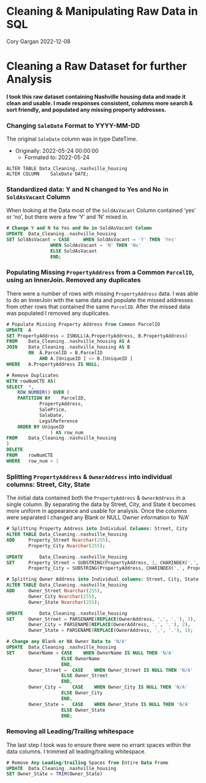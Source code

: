 Cleaning & Manipulating Raw Data in SQL
================
Cory Gargan
2022-12-08

# Cleaning a Raw Dataset for further Analysis

#### I took this raw dataset containing Nashville housing data and made it clean and usable. I made responses consistent, columns more search & sort friendly, and populated any missing property addresses.

### Changing `SaleDate` Format to YYYY-MM-DD

The original `SaleDate` column was in type DateTime.  
  
- Originally: 2022-05-24 00:00:00
  - Formated to: 2022-05-24

```
ALTER TABLE	Data_Cleaning..nashville_housing
ALTER COLUMN	SaleDate DATE;
```

### Standardized data: Y and N changed to Yes and No in `SoldAsVacant` Column

When looking at the Data most of the `SoldAsVacant` Column contained
‘yes’ or ‘no’, but there were a few ‘Y’ and ‘N’ mixed in.

``` sql
# Change Y and N to Yes and No in SoldAsVacant Column
UPDATE	Data_Cleaning..nashville_housing
SET	SoldAsVacant = CASE 	WHEN SoldAsVacant = 'Y' THEN 'Yes'
				WHEN SoldAsVacant = 'N' THEN 'No'
				ELSE SoldAsVacant
				END;
```

### Populating Missing `PropertyAddress` from a Common `ParcelID`, using an InnerJoin. Removed any duplicates

There were a number of rows with missing `PropertyAddress` data. I was
able to do an InnerJoin with the same data and populate the missed
addresses from other rows that contained the same `ParcelID`. After the
missed data was populated I removed any duplicates.

``` sql
# Populate Missing Property Address From Common ParcelID
UPDATE	A
SET	PropertyAddress = ISNULL(A.PropertyAddress, B.PropertyAddress)
FROM	Data_Cleaning..nashville_housing AS A
JOIN	Data_Cleaning..nashville_housing AS B
		ON	A.ParcelID = B.ParcelID
			AND	A.[UniqueID ] <> B.[UniqueID ]
WHERE	A.PropertyAddress IS NULL;

# Remove Duplicates
WITH rowNumCTE AS(
SELECT	*,
	ROW_NUMBER() OVER (
	PARTITION BY 	ParcelID,
			PropertyAddress,
	 	 	SalePrice,
			SaleDate,
			LegalReference
	ORDER BY UniqueID
				) AS row_num
FROM	Data_Cleaning..nashville_housing
)
DELETE
FROM	rowNumCTE
WHERE	row_num > 1
```

### Splitting `PropertyAddress` & `OwnerAddress` into individual columns: Street, City, State

The initial data contained both the `PropertyAddress` & `OwnerAddress`
in a single column. By separating the data by Street, City, and State it
becomes more uniform in appearance and usable for analysis. Once the
columns were separated I changed any Blank or NULL Owner information to
‘N/A’

``` sql
# Splitting Property Address into Individual Columns: Street, City
ALTER TABLE	Data_Cleaning..nashville_housing
ADD		Property_Street Nvarchar(255),
		Property_City Nvarchar(255);

UPDATE		Data_Cleaning..nashville_housing
SET		Property_Street = SUBSTRING(PropertyAddress, 1, CHARINDEX(',', PropertyAddress) - 1),
		Property_City = SUBSTRING(PropertyAddress, CHARINDEX(',', PropertyAddress) + 1, LEN(PropertyAddress));

# Splitting Owner Address into Individual columns: Street, City, State
ALTER TABLE	Data_Cleaning..nashville_housing
ADD		Owner_Street Nvarchar(255),
		Owner_City Nvarchar(255),
		Owner_State Nvarchar(255);

UPDATE		Data_Cleaning..nashville_housing
SET		Owner_Street = PARSENAME(REPLACE(OwnerAddress, ',', '.'), 3),
		Owner_City = PARSENAME(REPLACE(OwnerAddress, ',', '.'), 2),
		Owner_State = PARSENAME(REPLACE(OwnerAddress, ',', '.'), 1);

# Change any Blank or NA Owner Data to 'N/A'
UPDATE	Data_Cleaning..nashville_housing
SET		OwnerName = CASE	WHEN OwnerName IS NULL THEN 'N/A'
					ELSE OwnerName
					END,
		Owner_Street =	CASE	WHEN Owner_Street IS NULL THEN 'N/A'
					ELSE Owner_Street
					END,
		Owner_City =	CASE	WHEN Owner_City IS NULL THEN 'N/A'
					ELSE Owner_City
					END,
		Owner_State =	CASE	WHEN Owner_State IS NULL THEN 'N/A'
					ELSE Owner_State
					END;
```

### Removing all Leading/Trailing whitespace

The last step I took was to ensure there were no errant spaces within
the data columns. I trimmed all leading/trailing whitespace.

``` sql
# Remove Any Leading/trailing Spaces from Entire Data Frame
UPDATE	Data_Cleaning..nashville_housing
SET	Owner_State = TRIM(Owner_State)
```
